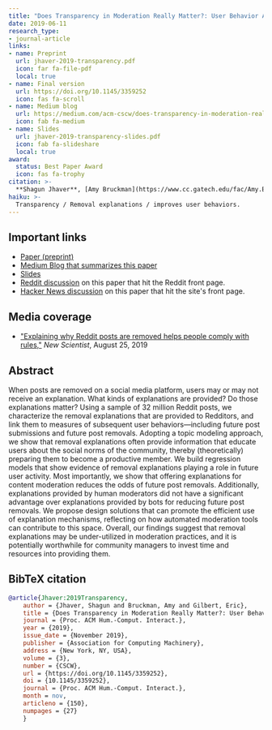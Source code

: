 ```yaml
---
title: "Does Transparency in Moderation Really Matter?: User Behavior After Content Removal Explanations on Reddit"
date: 2019-06-11
research_type: 
- journal-article
links:
- name: Preprint
  url: jhaver-2019-transparency.pdf
  icon: far fa-file-pdf
  local: true
- name: Final version
  url: https://doi.org/10.1145/3359252
  icon: fas fa-scroll
- name: Medium blog
  url: https://medium.com/acm-cscw/does-transparency-in-moderation-really-matter-b86bab9b4810
  icon: fab fa-medium  
- name: Slides
  url: jhaver-2019-transparency-slides.pdf
  icon: fab fa-slideshare
  local: true  
award:  
  status: Best Paper Award
  icon: fas fa-trophy
citation: >-
  **Shagun Jhaver**, [Amy Bruckman](https://www.cc.gatech.edu/fac/Amy.Bruckman/), and [Eric Gilbert](http://eegilbert.org), “Does Transparency in Moderation Really Matter?: User Behavior After Content Removal Explanations on Reddit,” *Proc. ACM Hum.-Comput. Interact. 3*, CSCW, Article 150 (November 2019), 27 pages. DOI: [`10.1145/3359252`](https://doi.org/10.1145/3359252) 
haiku: >-
  Transparency / Removal explanations / improves user behaviors.
---
```


## Important links

- [Paper (preprint)](jhaver-2019-transparency.pdf)
- [Medium Blog that summarizes this paper](https://medium.com/acm-cscw/does-transparency-in-moderation-really-matter-b86bab9b4810)
- [Slides](jhaver-2019-transparency-slides.pdf)
- [Reddit discussion](https://www.reddit.com/r/science/comments/duwdco/should_moderators_provide_removal_explanations/) on this paper that hit the Reddit front page.
- [Hacker News discussion](https://news.ycombinator.com/item?id=21513871) on this paper that hit the site's front page.

## Media coverage
- ["Explaining why Reddit posts are removed helps people comply with rules,"](https://www.newscientist.com/article/2214308-explaining-why-reddit-posts-are-removed-helps-people-comply-with-rules/) *New Scientist*, August 25, 2019

## Abstract

When posts are removed on a social media platform, users may or may not receive an explanation. What kinds of explanations are provided? Do those explanations matter? Using a sample of 32 million Reddit posts, we characterize the removal explanations that are provided to Redditors, and link them to measures of subsequent user behaviors—including future post submissions and future post removals. Adopting a topic modeling approach, we show that removal explanations often provide information that educate users about the social norms of the community, thereby (theoretically) preparing them to become a productive member. We build regression models that show evidence of removal explanations playing a role in future user activity. Most importantly, we show that offering explanations for content moderation reduces the odds of future post removals. Additionally, explanations provided by human moderators did not have a significant advantage over explanations provided by bots for reducing future post removals. We propose design solutions that can promote the efficient use of explanation mechanisms, reflecting on how automated moderation tools can contribute to this space. Overall, our findings suggest that removal explanations may be under-utilized in moderation practices, and it is potentially worthwhile for community managers to invest time and resources into providing them.

## BibTeX citation

```bibtex
@article{Jhaver:2019Transparency,
    author = {Jhaver, Shagun and Bruckman, Amy and Gilbert, Eric},
    title = {Does Transparency in Moderation Really Matter?: User Behavior After Content Removal Explanations on Reddit},
    journal = {Proc. ACM Hum.-Comput. Interact.},
    year = {2019},
    issue_date = {November 2019},
    publisher = {Association for Computing Machinery},
    address = {New York, NY, USA},
    volume = {3},
    number = {CSCW},
    url = {https://doi.org/10.1145/3359252},
    doi = {10.1145/3359252},
    journal = {Proc. ACM Hum.-Comput. Interact.},
    month = nov,
    articleno = {150},
    numpages = {27}
    }
```
